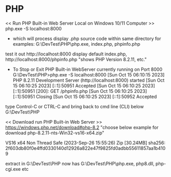 # PHP
<< Run PHP Built-in Web Server Local on Windows 10/11 Computer >>
php.exe -S localhost:8000 
* which will process display .php source code within same directory for examples:
  G:\DevTest\PHP\php.exe, index.php, phpinfo.php
  
test it out http://localhost:8000 display default index.php,
http://localhost:8000/phpinfo.php "shows PHP Version 8.2.11, etc."

* To Stop or Exit PHP Built-in WebServer currently running on Port 8000
G:\DevTest\PHP>php.exe -S localhost:8000
[Sun Oct 15 06:10:15 2023] PHP 8.2.11 Development Server (http://localhost:8000) started
[Sun Oct 15 06:10:25 2023] [::1]:50951 Accepted
[Sun Oct 15 06:10:25 2023] [::1]:50951 [200]: GET /phpinfo.php
[Sun Oct 15 06:10:25 2023] [::1]:50951 Closing
[Sun Oct 15 06:10:25 2023] [::1]:50952 Accepted

type Control-C or CTRL-C and bring back to cmd line (CLI) below 
G:\DevTest\PHP

<< Download run PHP Built-in Web Server >>
https://windows.php.net/download#php-8.2
"choose below example for download 
php-8.2.11-nts-Win32-vs16-x64.zip"

VS16 x64 Non Thread Safe (2023-Sep-26 15:55:26)
Zip [30.24MB]
sha256: 2f603db80f0e4ffd0330140d12926a822e47f9825fd0adbb55611857aa1b4109

extract in G:\DevTest\PHP now has G:\DevTest\PHP\php.exe, php8.dll, php-cgi.exe etc
